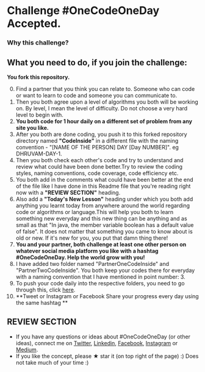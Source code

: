 # Challenge #OneCodeOneDay Accepted. 

### Why this challenge?


## What you need to do, if you join the challenge:
**You fork this repository.** 

0. Find a partner that you think you can relate to. Someone who can code or want to learn to code and someone you can communicate to.  
1. Then you both agree upon a level of algorithms you both will be working on. By level, I mean the level of difficulty. Do not choose a very hard level to begin with.   
2. **You both code for 1 hour daily on a different set of problem from any site you like.**  
3. After you both are done coding, you push it to this forked repository directory named **"CodeInside"** in a different file with the naming convention - "[NAME OF THE PERSON] DAY [Day NUMBER]". eg DHRUVAM-DAY-1.
4. Then you both check each other's code and try to understand and review what could have been done better.Try to review the coding styles, naming conventions, code coverage, code efficiency etc.
5. You both add in the comments what could have been better at the end of the file like I have done in this Readme file that you're reading right now with a **"REVIEW SECTION"** heading.
6. Also add a **"Today's New Lesson"** heading under which you both add anything you learnt today from anywhere around the world regarding code or algorithms or language.This will help you both to learn something new everyday and this new thing can be anything and as small as that "In java, the member variable boolean has a default value of false". It does not matter that something you came to know about is old or new. If it's new for you, you put that damn thing there!
7. **You and your partner, both challenge at least one other person on whatever social media platform you like with a hashtag  #OneCodeOneDay. Help the world grow with you!**
8. I have added two folder named "PartnerOneCodeInside" and "PartnerTwoCodeInside". You both keep your codes there for everyday with a naming convention that I have mentioned in point number: 3.
9. To push your code daily into the respective folders, you need to go through this, click [here](https://github.com/Roshanjossey/first-contributions).
10. **Tweet or Instagram or Facebook Share your progress every day using the same hashtag **


## REVIEW SECTION
* If you have any questions or ideas about #OneCodeOneDay (or other ideas), connect me on [Twitter](https://twitter.com/PretentiousData), [Linkedin](https://www.linkedin.com/in/dhruvam), [Facebook](https://www.facebook.com/ITasteALiquorNeverBrewed), [Instagram](https://www.instagram.com/dhruvamsharma/) or [Medium](https://medium.com/@dhruvamsharma).  
* If you like the concept, please &#9733; star it (on top right of the page) :) Does not take much of your time :)

